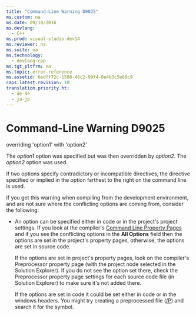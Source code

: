 ```yaml
---
title: "Command-Line Warning D9025"
ms.custom: na
ms.date: 09/19/2016
ms.devlang: 
  - C++
ms.prod: visual-studio-dev14
ms.reviewer: na
ms.suite: na
ms.technology: 
  - devlang-cpp
ms.tgt_pltfrm: na
ms.topic: error-reference
ms.assetid: 6edff72c-1508-46c2-99f4-0e4b3c5e60c9
caps.latest.revision: 10
translation.priority.ht: 
  - de-de
  - ja-jp
---
```

# Command-Line Warning D9025
overriding 'option1' with 'option2'  
  
 The *option1* option was specified but was then overridden by *option2*. The *option2* option was used.  
  
 If two options specify contradictory or incompatible directives, the directive specified or implied in the option farthest to the right on the command line is used.  
  
 If you get this warning when compiling from the development environment, and are not sure where the conflicting options are coming from, consider the following:  
  
-   An option can be specified either in code or in the project's project settings. If you look at the compiler's [Command Line Property Pages](../vs140/Command-Line-Property-Pages.md) and if you see the conflicting options in the **All Options** field then the options are set in the project's property pages, otherwise, the options are set in source code.  
  
     If the options are set in project's property pages, look on the compiler's Preprocessor property page (with the project node selected in the Solution Explorer).  If you do not see the option set there, check the Preprocessor property page settings for each source code file (in Solution Explorer) to make sure it's not added there.  
  
     If the options are set in code it could be set either in code or in the windows headers.  You might try creating a preprocessed file ([/P](../vs140/-P--Preprocess-to-a-File-.md)) and search it for the symbol.
